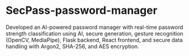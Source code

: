 # SecPass-password-manager
 Developed an AI-powered password manager with real-time password strength classification using AI, secure generation, gesture recognition (OpenCV, MediaPipe), Flask backend, React frontend, and secure data handling with Argon2, SHA-256, and AES encryption.
